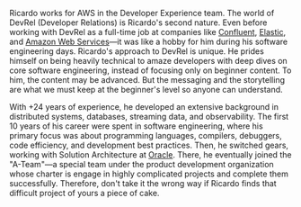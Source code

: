 Ricardo works for AWS in the Developer Experience team. The world of DevRel (Developer Relations) is Ricardo's second nature. Even before working with DevRel as a full-time job at companies like [Confluent](https://www.confluent.io), [Elastic](https://www.elastic.co), and [Amazon Web Services](https://aws.amazon.com)—it was like a hobby for him during his software engineering days. Ricardo's approach to DevRel is unique. He prides himself on being heavily technical to amaze developers with deep dives on core software engineering, instead of focusing only on beginner content. To him, the content may be advanced. But the messaging and the storytelling are what we must keep at the beginner's level so anyone can understand.

With +24 years of experience, he developed an extensive background in distributed systems, databases, streaming data, and observability. The first 10 years of his career were spent in software engineering, where his primary focus was about programming languages, compilers, debuggers, code efficiency, and development best practices. Then, he switched gears, working with Solution Architecture at [Oracle](https://www.oracle.com). There, he eventually joined the "A-Team"—a special team under the product development organization whose charter is engage in highly complicated projects and complete them successfully. Therefore, don't take it the wrong way if Ricardo finds that difficult project of yours a piece of cake.
